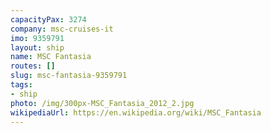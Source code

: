 ```yaml
---
capacityPax: 3274
company: msc-cruises-it
imo: 9359791
layout: ship
name: MSC Fantasia
routes: []
slug: msc-fantasia-9359791
tags:
- ship
photo: /img/300px-MSC_Fantasia_2012_2.jpg
wikipediaUrl: https://en.wikipedia.org/wiki/MSC_Fantasia
---
```

